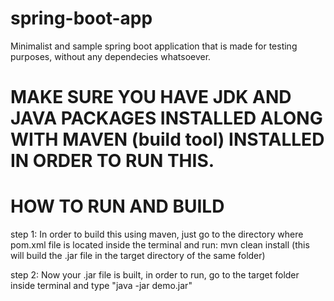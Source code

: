 # spring-boot-app
Minimalist and sample spring boot application that is made for testing purposes, without any dependecies whatsoever.

# MAKE SURE YOU HAVE JDK AND JAVA PACKAGES INSTALLED ALONG WITH MAVEN (build tool) INSTALLED IN ORDER TO RUN THIS.

# HOW TO RUN AND BUILD
step 1: In order to build this using maven, just go to the directory where pom.xml file is located inside the terminal and run:
mvn clean install   (this will build the .jar file in the target directory of the same folder)

step 2: Now your .jar file is built, in order to run, go to the target folder inside terminal and type "java -jar demo.jar"

